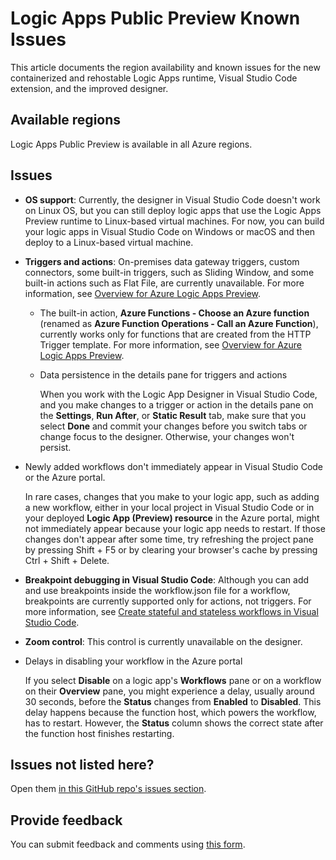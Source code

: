 # Logic Apps Public Preview Known Issues

This article documents the region availability and known issues for the new containerized and rehostable Logic Apps runtime, Visual Studio Code extension, and the improved designer.

## Available regions

Logic Apps Public Preview is available in all Azure regions.

## Issues

* **OS support**: Currently, the designer in Visual Studio Code doesn't work on Linux OS, but you can still deploy logic apps that use the Logic Apps Preview runtime to Linux-based virtual machines. For now, you can build your logic apps in Visual Studio Code on Windows or macOS and then deploy to a Linux-based virtual machine.

* **Triggers and actions**: On-premises data gateway triggers, custom connectors, some built-in triggers, such as Sliding Window, and some built-in actions such as Flat File, are currently unavailable. For more information, see [Overview for Azure Logic Apps Preview](https://docs.microsoft.com/azure/logic-apps/logic-apps-overview-preview#limited-unavailable-unsupported).

   * The built-in action, **Azure Functions - Choose an Azure function** (renamed as **Azure Function Operations - Call an Azure Function**), currently works only for functions that are created from the HTTP Trigger template. For more information, see [Overview for Azure Logic Apps Preview](https://docs.microsoft.com/azure/logic-apps/logic-apps-overview-preview#limited-unavailable-unsupported).

   * Data persistence in the details pane for triggers and actions

     When you work with the Logic App Designer in Visual Studio Code, and you make changes to a trigger or action in the details pane on the **Settings**, **Run After**, or **Static Result** tab, make sure that you select **Done** and commit your changes before you switch tabs or change focus to the designer. Otherwise, your changes won't persist.

* Newly added workflows don't immediately appear in Visual Studio Code or the Azure portal.

  In rare cases, changes that you make to your logic app, such as adding a new workflow, either in your local project in Visual Studio Code or in your deployed **Logic App (Preview) resource** in the Azure portal, might not immediately appear because your logic app needs to restart. If those changes don't appear after some time, try refreshing the project pane by pressing Shift + F5 or by clearing your browser's cache by pressing Ctrl + Shift + Delete.

* **Breakpoint debugging in Visual Studio Code**: Although you can add and use breakpoints inside the workflow.json file for a workflow, breakpoints are currently supported only for actions, not triggers. For more information, see [Create stateful and stateless workflows in Visual Studio Code](https://docs.microsoft.com/azure/logic-apps/create-stateful-stateless-workflows-visual-studio-code).

* **Zoom control**: This control is currently unavailable on the designer.

* Delays in disabling your workflow in the Azure portal

  If you select **Disable** on a logic app's **Workflows** pane or on a workflow on their **Overview** pane, you might experience a delay, usually around 30 seconds, before the **Status** changes from **Enabled** to **Disabled**. This delay happens because the function host, which powers the workflow, has to restart. However, the **Status** column shows the correct state after the function host finishes restarting.

## Issues not listed here?

Open them [in this GitHub repo's issues section](https://github.com/Azure/logicapps/issues).

## Provide feedback

You can submit feedback and comments using [this form](https://aka.ms/lafeedback).
